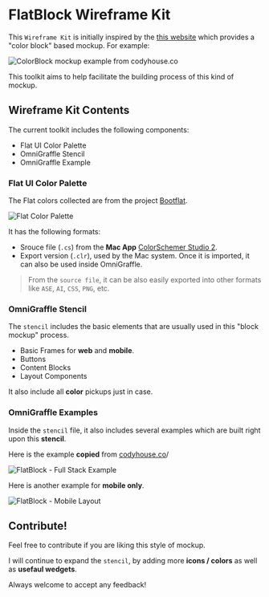 # FlatBlock Wireframe Kit

This `Wireframe Kit` is initially inspired by the [this website](http://codyhouse.co/) which provides a "color block" based mockup. For example:

![ColorBlock mockup example from `codyhouse.co`](http://cdn.5neo.be/blog/color-block-wireframe-kit/content-filters-featured.png)

This toolkit aims to help facilitate the building process of this kind of mockup. 

## Wireframe Kit Contents

The  current toolkit includes the following components: 

- Flat UI Color Palette
- OmniGraffle Stencil
- OmniGraffle Example

### Flat UI Color Palette

The Flat colors collected are from the project [Bootflat](https://github.com/bootflat/bootflat.github.io). 

![Flat Color Palette](http://cdn.5neo.be/blog/color-block-wireframe-kit/flat-color-scheme.png)

It has the following formats:

- Srouce file (`.cs`) from the **Mac App** [ColorSchemer Studio 2](http://www.colorschemer.com/index.php). 
- Export version (`.clr`), used by the Mac system. Once it is imported, it can also be used inside OmniGraffle. 

> From the `source file`, it can be also easily exported into other formats like `ASE`, `AI`, `CSS`, `PNG`, etc. 

### OmniGraffle Stencil

The `stencil` includes the basic elements that are usually used in this "block mockup" process. 

- Basic Frames for **web** and **mobile**. 
- Buttons
- Content Blocks
- Layout Components

It also include all **color** pickups just in case. 


### OmniGraffle Examples

Inside the `stencil` file, it also includes several examples which are built right upon this **stencil**. 

Here is the example **copied** from [codyhouse.co](http://codyhouse.co/)/ 

![FlatBlock - Full Stack Example](http://cdn.5neo.be/blog/color-block-wireframe-kit/flat_block-live-example.png)

Here is another example for **mobile only**. 

![FlatBlock - Mobile Layout](http://cdn.5neo.be/blog/color-block-wireframe-kit/flat_block-mobile-live-example.png)

## Contribute!

Feel free to contribute if you are liking this style of mockup. 

I will continue to expand the `stencil`, by adding more **icons / colors** as well as **usefaul wedgets**. 

Always welcome to accept any feedback! 